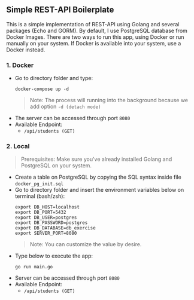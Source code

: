 ## Simple REST-API Boilerplate

This is a simple implementation of REST-API using Golang and several packages (Echo and GORM). By default, I use PostgreSQL database from Docker Images. There are two ways to run this app, using Docker or run manually on your system. If Docker is available into your system, use a Docker instead.

### 1. Docker
- Go to directory folder and type:
  <pre><code>docker-compose up -d</code></pre>
  >Note: The process will running into the background because we add option <code>-d (detach mode)</code>
- The server can be accessed through port <code>8080</code>
- Available Endpoint:
  - <code>/api/students (GET)</code>

### 2. Local
> Prerequisites: Make sure you've already installed Golang and PostgreSQL on your system.
- Create a table on PostgreSQL by copying the SQL syntax inside file <code>docker_pg_init.sql</code>
- Go to directory folder and insert the environment variables below on terminal (bash/zsh):
  <pre>
  <code>export DB_HOST=localhost</code>
  <code>export DB_PORT=5432</code>
  <code>export DB_USER=postgres</code>
  <code>export DB_PASSWORD=postgres</code>
  <code>export DB_DATABASE=db_exercise</code>
  <code>export SERVER_PORT=8080</code>
  </pre>
  > Note: You can customize the value by desire.
- Type below to execute the app:
  <pre><code>go run main.go</code></pre>
- Server can be accessed through port <code>8080</code>
- Available Endpoint:
  - <code>/api/students (GET)</code>
